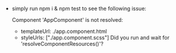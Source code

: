 - simply run npm i & npm test to see the following issue:

    Component 'AppComponent' is not resolved:
     - templateUrl: ./app.component.html
     - styleUrls: ["./app.component.scss"]
    Did you run and wait for 'resolveComponentResources()'?